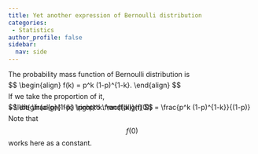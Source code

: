 ```yaml
---
title: Yet another expression of Bernoulli distribution 
categories:
 - Statistics
author_profile: false
sidebar:
  nav: side
---
```


The probability mass function of Bernoulli distribution is

<span style="font-size:1.0em; line-height:0%">
$$
\begin{align}
f(k) = p^k (1-p)^{1-k}.
\end{align}
$$
</span>

If we take the proportion of it,

<span style="font-size:1.0em; line-height:0%">
$$
\begin{align}
f(k) \propto \frac{f(k)}{f(0)} = \frac{p^k (1-p)^{1-k}}{(1-p)} = \left( \frac{p}{1-p}  \right)^k.
\end{align}
$$
</span>

Note that $$f(0)$$ works here as a constant.

